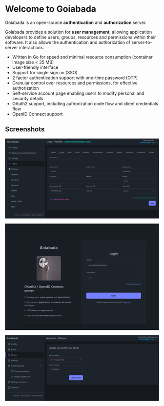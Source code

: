 # Welcome to Goiabada

Goiabada is an open-source **authentication** and **authorization** server. 

Goiabada provides a solution for **user management**, allowing application developers to define users, groups, resources and permissions within their software. It also allows the authentication and authorization of server-to-server interactions.

- Written in Go for speed and minimal resource consumption (container image size < 35 MB)
- User-friendly interface
- Support for single sign on (SSO)
- 2 factor authentication support with one-time password (OTP)
- Granular control over resources and permissions, for effective authorization
- Self-service account page enabling users to modify personal and security details
- OAuth2 support, including authorization code flow and client credentials flow
- OpenID Connect support

## Screenshots

![Screenshot](img/screenshot1.png)

![Screenshot](img/screenshot2.png)

![Screenshot](img/screenshot3.png)